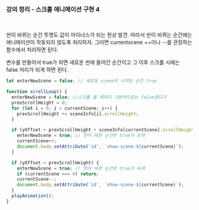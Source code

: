 ### 강의 정리 - 스크롤 애니메이션 구현 4

<br />

씬이 바뀌는 순간 투명도 값이 마이너스가 되는 현상 발견. 따라서 씬이 바뀌는 순간에는 애니메이션이 작동되지 않도록 처리하자. 그러면 currentscene ++이나 --를 관장하는 함수에서 처리하면 된다.

변수를 만들어서 true가 되면 새로운 씬에 들어간 순간이고 그 이후 스크롤 시에는 false 처리가 되게 하면 된다.

```javascript
let enterNewScene = false; // 새로운 scene이 시작된 순간 true

function scrollLoop() {
  enterNewScene = false; //스크롤 될 때마다 기본적으로는 false였다가
  prevScrollHeight = 0;
  for (let i = 0; i < currentScene; i++) {
    prevScrollHeight += sceneInfo[i].scrollHeight;
  }

  if (yOffset > prevScrollHeight + sceneInfo[currentScene].scrollHeight) {
    enterNewScene = true; // 씬이 바뀐 순간은 true가 되게
    currentScene++;
    document.body.setAttribute('id', `show-scene-${currentScene}`);
  }

  if (yOffset < prevScrollHeight) {
    enterNewScene = true; // 씬이 바뀐 순간은 true가 되게
    if (currentScene === 0) return;
    currentScene--;
    document.body.setAttribute('id', `show-scene-${currentScene}`);
  }
  playAnimation();
}
```

